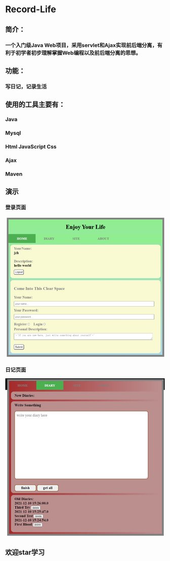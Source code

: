 # Record-Life

## 简介：

### 一个入门级Java Web项目，采用servlet和Ajax实现前后端分离，有利于初学者初步理解掌握Web编程以及前后端分离的思想。

## 功能：

### 写日记，记录生活

## 使用的工具主要有：

### Java

### Mysql

### Html JavaScript Css

### Ajax

### Maven

## 演示

### 登录页面

![](1.jpeg)

### 日记页面

![](2.jpeg)

## 欢迎star学习
